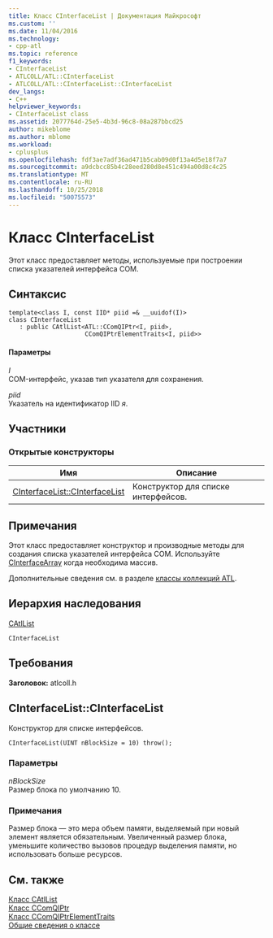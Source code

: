 ```yaml
---
title: Класс CInterfaceList | Документация Майкрософт
ms.custom: ''
ms.date: 11/04/2016
ms.technology:
- cpp-atl
ms.topic: reference
f1_keywords:
- CInterfaceList
- ATLCOLL/ATL::CInterfaceList
- ATLCOLL/ATL::CInterfaceList::CInterfaceList
dev_langs:
- C++
helpviewer_keywords:
- CInterfaceList class
ms.assetid: 2077764d-25e5-4b3d-96c8-08a287bbcd25
author: mikeblome
ms.author: mblome
ms.workload:
- cplusplus
ms.openlocfilehash: fdf3ae7adf36ad471b5cab09d0f13a4d5e18f7a7
ms.sourcegitcommit: a9dcbcc85b4c28eed280d8e451c494a00d8c4c25
ms.translationtype: MT
ms.contentlocale: ru-RU
ms.lasthandoff: 10/25/2018
ms.locfileid: "50075573"
---
```

# <a name="cinterfacelist-class"></a>Класс CInterfaceList

Этот класс предоставляет методы, используемые при построении списка указателей интерфейса СОМ.

## <a name="syntax"></a>Синтаксис

```
template<class I, const IID* piid =& __uuidof(I)>
class CInterfaceList
   : public CAtlList<ATL::CComQIPtr<I, piid>,
                     CComQIPtrElementTraits<I, piid>>
```

#### <a name="parameters"></a>Параметры

*I*<br/>
COM-интерфейс, указав тип указателя для сохранения.

*piid*<br/>
Указатель на идентификатор IID *я*.

## <a name="members"></a>Участники

### <a name="public-constructors"></a>Открытые конструкторы

|Имя|Описание|
|----------|-----------------|
|[CInterfaceList::CInterfaceList](#cinterfacelist)|Конструктор для списке интерфейсов.|

## <a name="remarks"></a>Примечания

Этот класс предоставляет конструктор и производные методы для создания списка указателей интерфейса СОМ. Используйте [CInterfaceArray](../../atl/reference/cinterfacearray-class.md) когда необходима массив.

Дополнительные сведения см. в разделе [классы коллекций ATL](../../atl/atl-collection-classes.md).

## <a name="inheritance-hierarchy"></a>Иерархия наследования

[CAtlList](../../atl/reference/catllist-class.md)

`CInterfaceList`

## <a name="requirements"></a>Требования

**Заголовок:** atlcoll.h

##  <a name="cinterfacelist"></a>  CInterfaceList::CInterfaceList

Конструктор для списке интерфейсов.

```
CInterfaceList(UINT nBlockSize = 10) throw();
```

### <a name="parameters"></a>Параметры

*nBlockSize*<br/>
Размер блока по умолчанию 10.

### <a name="remarks"></a>Примечания

Размер блока — это мера объем памяти, выделяемый при новый элемент является обязательным. Увеличенный размер блока, уменьшите количество вызовов процедур выделения памяти, но использовать больше ресурсов.

## <a name="see-also"></a>См. также

[Класс CAtlList](../../atl/reference/catllist-class.md)<br/>
[Класс CComQIPtr](../../atl/reference/ccomqiptr-class.md)<br/>
[Класс CComQIPtrElementTraits](../../atl/reference/ccomqiptrelementtraits-class.md)<br/>
[Общие сведения о классе](../../atl/atl-class-overview.md)
